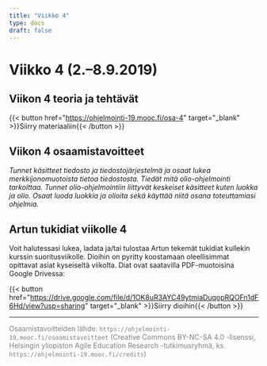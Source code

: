 ```yaml
---
title: "Viikko 4"
type: docs
draft: false
---
```


# Viikko 4 (2.–8.9.2019)

## Viikon 4 teoria ja tehtävät

{{< button href="https://ohjelmointi-19.mooc.fi/osa-4" target="_blank" >}}Siirry materiaaliin{{< /button >}}

## Viikon 4 osaamistavoitteet

*Tunnet käsitteet tiedosto ja tiedostojärjestelmä ja osaat lukea merkkijonomuotoista tietoa tiedostosta. Tiedät mitä olio-ohjelmointi tarkoittaa. Tunnet olio-ohjelmointiin liittyvät keskeiset käsitteet kuten luokka ja olio. Osaat luoda luokkia ja olioita sekä käyttää niitä osana toteuttamiasi ohjelmia.*

## Artun tukidiat viikolle 4

Voit halutessasi lukea, ladata ja/tai tulostaa Artun tekemät tukidiat kullekin kurssin suoritusviikolle. Dioihin on pyritty koostamaan oleellisimmat opittavat asiat kyseiseltä viikolta. Diat ovat saatavilla PDF-muotoisina Google Drivessa:

{{< button href="https://drive.google.com/file/d/1OK8uR3AYC49ytmiaDuqopRQOFn1dF6Hd/view?usp=sharing" target="_blank" >}}Siirry dioihin{{< /button >}}

---

<span style="color:grey">Osaamistavoitteiden lähde: ``https://ohjelmointi-19.mooc.fi/osaamistavoitteet`` (Creative Commons BY-NC-SA 4.0 -lisenssi, Helsingin yliopiston Agile Education Research -tutkimusryhmä, ks. ``https://ohjelmointi-19.mooc.fi/credits``)</span>